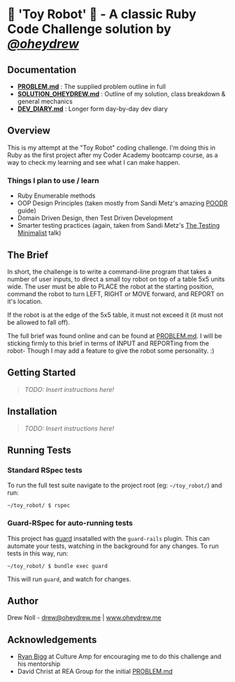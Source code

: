  🤖 '**Toy Robot**' 🤖 - A classic Ruby Code Challenge solution by *<a href="http://www.github.com/oheydrew">@oheydrew</a>*
===================

Documentation
-------------
- **[PROBLEM.md](./docs/PROBLEM.md)** : The supplied problem outline in full
- **[SOLUTION_OHEYDREW.md](./docs/SOLUTION_OHEYDREW.md)** : Outline of my solution, class breakdown & general mechanics
- **[DEV_DIARY.md](./docs/DEV_DIARY.md)** : Longer form day-by-day dev diary

Overview
--------

This is my attempt at the "Toy Robot" coding challenge. I'm doing this in Ruby as the first project after my Coder Academy bootcamp course, as a way to check my learning and see what I can make happen.

### Things I plan to use / learn

- Ruby Enumerable methods
- OOP Design Principles (taken mostly from Sandi Metz's amazing <a href="http://www.poodr.com/">POODR</a> guide)
- Domain Driven Design, then Test Driven Development
- Smarter testing practices (again, taken from Sandi Metz's <a href="http://jnoconor.github.io/images/unit-testing-chart-sandi-metz.png">The Testing Minimalist</a> talk)

The Brief
---------

In short, the challenge is to write a command-line program that takes a number of user inputs, to direct a small toy robot on top of a table 5x5 units wide. The user must be able to PLACE the robot at the starting position, command the robot to turn LEFT, RIGHT or MOVE forward, and REPORT on it's location. 

If the robot is at the edge of the 5x5 table, it must not exceed it (it must not be allowed to fall off).

The full brief was found online and can be found at [PROBLEM.md](./docs/PROBLEM.md). I will be sticking firmly to this brief in terms of INPUT and REPORTing from the robot- Though I may add a feature to give the robot some personality. :)

Getting Started
---------------

> *TODO: Insert instructions here!*

Installation
------------

> *TODO: Insert instructions here!*

Running Tests
-------------

### Standard RSpec tests

To run the full test suite navigate to the project root (eg: `~/toy_robot/`) and run:

```
~/toy_robot/ $ rspec
```

### Guard-RSpec for auto-running tests

This project has [guard](https://github.com/guard/guard#readme) insatalled with the `guard-rails` plugin. This can automate your tests, watching in the background for any changes. To run tests in this way, run:

```
~/toy_robot/ $ bundle exec guard
```

This will run `guard`, and watch for changes.

Author
------

Drew Noll - <a href="mailto:drew@oheydrew.me">drew@oheydrew.me</a> | <a href="http://www.oheydrew.me">www.oheydrew.me</a>

Acknowledgements
----------------

- <a href="https://github.com/radar">Ryan Bigg</a> at Culture Amp for encouraging me to do this challenge and his mentorship
- David Christ at REA Group for the initial <a href="https://github.com/dctr/rea-robot">PROBLEM.md</a>
